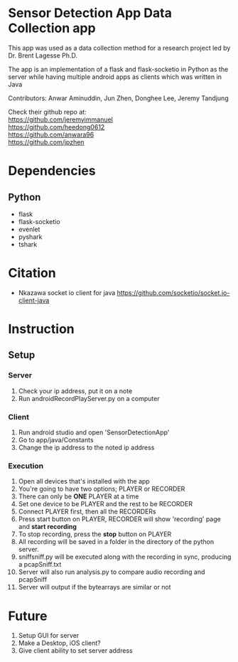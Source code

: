 # Sensor Detection App Data Collection app

This app was used as a data collection method for a research project led by Dr. Brent Lagesse Ph.D.

The app is an implementation of a flask and flask-socketio in Python as the server while having multiple android apps as clients which was written in Java

Contributors: Anwar Aminuddin, Jun Zhen, Donghee Lee, Jeremy Tandjung

Check their github repo at:<br>
https://github.com/jeremyimmanuel <br>
https://github.com/heedong0612 <br>
https://github.com/anwara96 <br>
https://github.com/jpzhen <br>

# Dependencies 
## Python
* flask
* flask-socketio
* evenlet 
* pyshark
* tshark 

# Citation
* Nkazawa socket io client for java
https://github.com/socketio/socket.io-client-java

# Instruction
## Setup
### Server
1. Check your ip address, put it on a note
2. Run androidRecordPlayServer.py on a computer

### Client
1. Run android studio and open 'SensorDetectionApp'  
2. Go to app/java/Constants
3. Change the ip address to the noted ip address 

### Execution
1. Open all devices that's installed with the app
2. You're going to have two options; PLAYER or RECORDER
3. There can only be <b>ONE</b> PLAYER at a time 
4. Set one device to be PLAYER and the rest to be RECORDER
5. Connect PLAYER first, then all the RECORDERs
6. Press start button on PLAYER, RECORDER will show 'recording' page and <b>start recording</b>
7. To stop recording, press the <b>stop</b> button on PLAYER
8. All recording will be saved in a folder in the directory of the python server.
9. sniffsniff.py will be executed along with the recording in sync, producing a pcapSniff.txt
10. Server will also run analysis.py to compare audio recording and pcapSniff
11. Server will output if the bytearrays are similar or not

# Future 
1. Setup GUI for server
2. Make a Desktop, iOS client?
3. Give client ability to set server address
